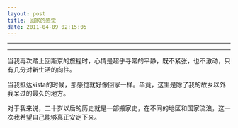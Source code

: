 ```yaml
---
layout: post
title: 回家的感觉
date: 2011-04-09 02:15:05
---
```


<meta http-equiv='Content-Type' content='text/html; charset=utf-8' />

---

---

当我再次踏上回斯京的旅程时，心情是超乎寻常的平静，既不紧张，也不激动，只有几分对新生活的向往。

当我抵达kista的时候，那感觉就好像回家一样。毕竟，这里是除了我的故乡以外我呆过的最久的地方。

对于我来说，二十岁以后的历史就是一部搬家史，在不同的地区和国家流浪，这一次我希望自己能够真正安定下来。


